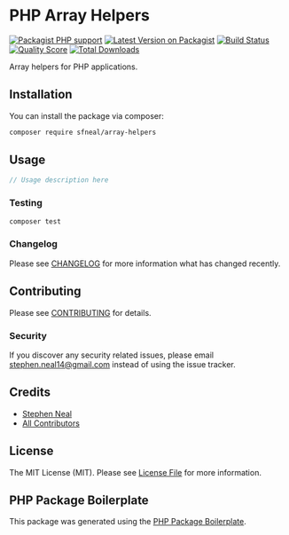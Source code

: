 # PHP Array Helpers

[![Packagist PHP support](https://img.shields.io/packagist/php-v/sfneal/array-helpers)](https://packagist.org/packages/sfneal/array-helpers)
[![Latest Version on Packagist](https://img.shields.io/packagist/v/sfneal/array-helpers.svg?style=flat-square)](https://packagist.org/packages/sfneal/array-helpers)
[![Build Status](https://travis-ci.com/sfneal/array-helpers.svg?branch=master&style=flat-square)](https://travis-ci.com/sfneal/array-helpers)
[![Quality Score](https://img.shields.io/scrutinizer/g/sfneal/array-helpers.svg?style=flat-square)](https://scrutinizer-ci.com/g/sfneal/array-helpers)
[![Total Downloads](https://img.shields.io/packagist/dt/sfneal/array-helpers.svg?style=flat-square)](https://packagist.org/packages/sfneal/array-helpers)

Array helpers for PHP applications.

## Installation

You can install the package via composer:

```bash
composer require sfneal/array-helpers
```

## Usage

``` php
// Usage description here
```

### Testing

``` bash
composer test
```

### Changelog

Please see [CHANGELOG](CHANGELOG.md) for more information what has changed recently.

## Contributing

Please see [CONTRIBUTING](CONTRIBUTING.md) for details.

### Security

If you discover any security related issues, please email stephen.neal14@gmail.com instead of using the issue tracker.

## Credits

- [Stephen Neal](https://github.com/sfneal)
- [All Contributors](../../contributors)

## License

The MIT License (MIT). Please see [License File](LICENSE.md) for more information.

## PHP Package Boilerplate

This package was generated using the [PHP Package Boilerplate](https://laravelpackageboilerplate.com).
